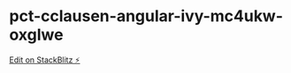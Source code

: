 # pct-cclausen-angular-ivy-mc4ukw-oxglwe

[Edit on StackBlitz ⚡️](https://stackblitz.com/edit/pct-cclausen-angular-ivy-mc4ukw-oxglwe)